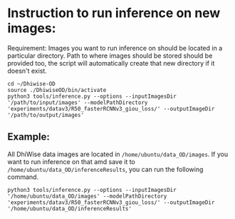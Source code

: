 # Instruction to run inference on new images:

Requirement: Images you want to run inference on should be located in a particular directory. Path to where images should be stored should be provided too, the script will automatically create that new directory if it doesn't exist. 


```
cd ~/Dhiwise-OD
source ./DhiwiseOD/bin/activate
python3 tools/inference.py --options --inputImagesDir '/path/to/input/images' --modelPathDirectory 'experiments/datav3/R50_fasterRCNNv3_giou_loss/' --outputImageDir '/path/to/output/images'
```

## Example:

All DhiWise data images are located in `/home/ubuntu/data_OD/images`. If you want to run inference on that amd save it to `/home/ubuntu/data_OD/inferenceResults`, you can run the following command. 

```
python3 tools/inference.py --options --inputImagesDir '/home/ubuntu/data_OD/images' --modelPathDirectory 'experiments/datav3/R50_fasterRCNNv3_giou_loss/' --outputImageDir '/home/ubuntu/data_OD/inferenceResults'
```
